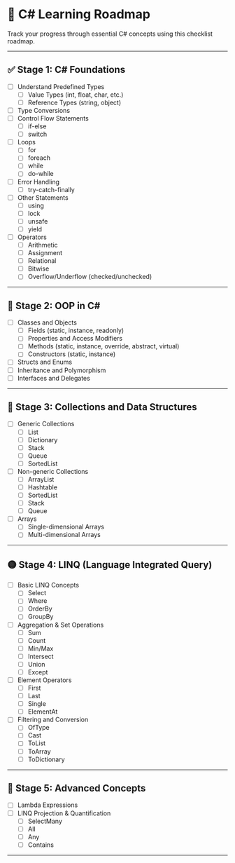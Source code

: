 
# 📘 C# Learning Roadmap

Track your progress through essential C# concepts using this checklist roadmap.

---

## ✅ Stage 1: C# Foundations

- [ ] Understand Predefined Types
  - [ ] Value Types (int, float, char, etc.)
  - [ ] Reference Types (string, object)
- [ ] Type Conversions
- [ ] Control Flow Statements
  - [ ] if-else
  - [ ] switch
- [ ] Loops
  - [ ] for
  - [ ] foreach
  - [ ] while
  - [ ] do-while
- [ ] Error Handling
  - [ ] try-catch-finally
- [ ] Other Statements
  - [ ] using
  - [ ] lock
  - [ ] unsafe
  - [ ] yield
- [ ] Operators
  - [ ] Arithmetic
  - [ ] Assignment
  - [ ] Relational
  - [ ] Bitwise
  - [ ] Overflow/Underflow (checked/unchecked)

---

## 🔷 Stage 2: OOP in C#

- [ ] Classes and Objects
  - [ ] Fields (static, instance, readonly)
  - [ ] Properties and Access Modifiers
  - [ ] Methods (static, instance, override, abstract, virtual)
  - [ ] Constructors (static, instance)
- [ ] Structs and Enums
- [ ] Inheritance and Polymorphism
- [ ] Interfaces and Delegates

---

## 🔶 Stage 3: Collections and Data Structures

- [ ] Generic Collections
  - [ ] List
  - [ ] Dictionary
  - [ ] Stack
  - [ ] Queue
  - [ ] SortedList
- [ ] Non-generic Collections
  - [ ] ArrayList
  - [ ] Hashtable
  - [ ] SortedList
  - [ ] Stack
  - [ ] Queue
- [ ] Arrays
  - [ ] Single-dimensional Arrays
  - [ ] Multi-dimensional Arrays

---

## 🟡 Stage 4: LINQ (Language Integrated Query)

- [ ] Basic LINQ Concepts
  - [ ] Select
  - [ ] Where
  - [ ] OrderBy
  - [ ] GroupBy
- [ ] Aggregation & Set Operations
  - [ ] Sum
  - [ ] Count
  - [ ] Min/Max
  - [ ] Intersect
  - [ ] Union
  - [ ] Except
- [ ] Element Operators
  - [ ] First
  - [ ] Last
  - [ ] Single
  - [ ] ElementAt
- [ ] Filtering and Conversion
  - [ ] OfType
  - [ ] Cast
  - [ ] ToList
  - [ ] ToArray
  - [ ] ToDictionary

---

## 🔴 Stage 5: Advanced Concepts

- [ ] Lambda Expressions
- [ ] LINQ Projection & Quantification
  - [ ] SelectMany
  - [ ] All
  - [ ] Any
  - [ ] Contains

---
